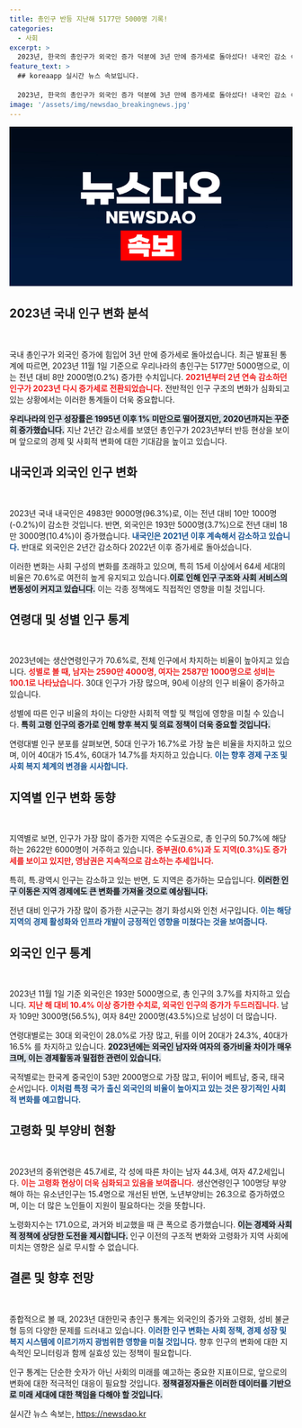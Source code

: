 ```yaml
---
title: 총인구 반등 지난해 5177만 5000명 기록!
categories:
  - 사회
excerpt: >
  2023년, 한국의 총인구가 외국인 증가 덕분에 3년 만에 증가세로 돌아섰다! 내국인 감소 속에서 외국인 18만 명 급증. 인구 변화의 흐름은 어디로 향할까? 클릭하여 자세히 알아보세요!
feature_text: >
  ## koreaapp 실시간 뉴스 속보입니다.

  2023년, 한국의 총인구가 외국인 증가 덕분에 3년 만에 증가세로 돌아섰다! 내국인 감소 속에서 외국인 18만 명 급증. 인구 변화의 흐름은 어디로 향할까? 클릭하여 자세히 알아보세요!
image: '/assets/img/newsdao_breakingnews.jpg'
---
```


<p><img src="/assets/img/newsdao_breakingnews.jpg" alt="koreaapp 속보" /></p>

<h2 data-ke-size="size26">2023년 국내 인구 변화 분석</h2>

<p data-ke-size="size16">&nbsp;</p>

<p>국내 총인구가 외국인 증가에 힘입어 3년 만에 증가세로 돌아섰습니다. 최근 발표된 통계에 따르면, 2023년 11월 1일 기준으로 우리나라의 총인구는 5177만 5000명으로, 이는 전년 대비 8만 2000명(0.2%) 증가한 수치입니다. <b><span style="color: #ee2323;">2021년부터 2년 연속 감소하던 인구가 2023년 다시 증가세로 전환되었습니다.</span></b> 전반적인 인구 구조의 변화가 심화되고 있는 상황에서는 이러한 통계들이 더욱 중요합니다.</p>

<p><b><span style="background-color: #21538527;">우리나라의 인구 성장률은 1995년 이후 1% 미만으로 떨어졌지만, 2020년까지는 꾸준히 증가했습니다.</span></b> 지난 2년간 감소세를 보였던 총인구가 2023년부터 반등 현상을 보이며 앞으로의 경제 및 사회적 변화에 대한 기대감을 높이고 있습니다. </p>

<h2 data-ke-size="size26">내국인과 외국인 인구 변화</h2>

<p data-ke-size="size16">&nbsp;</p>

<p>2023년 국내 내국인은 4983만 9000명(96.3%)로, 이는 전년 대비 10만 1000명(-0.2%)이 감소한 것입니다. 반면, 외국인은 193만 5000명(3.7%)으로 전년 대비 18만 3000명(10.4%)이 증가했습니다. <b><span style="color: #1a5490;">내국인은 2021년 이후 계속해서 감소하고 있습니다.</span></b> 반대로 외국인은 2년간 감소하다 2022년 이후 증가세로 돌아섰습니다.</p>

<p>이러한 변화는 사회 구성의 변화를 초래하고 있으며, 특히 15세 이상에서 64세 세대의 비율은 70.6%로 여전히 높게 유지되고 있습니다.<b><span style="background-color: #21538527;">이로 인해 인구 구조와 사회 서비스의 변동성이 커지고 있습니다.</span></b> 이는 각종 정책에도 직접적인 영향을 미칠 것입니다.</p>

<h2 data-ke-size="size26">연령대 및 성별 인구 통계</h2>

<p data-ke-size="size16">&nbsp;</p>

<p>2023년에는 생산연령인구가 70.6%로, 전체 인구에서 차지하는 비율이 높아지고 있습니다. <b><span style="color: #ee2323;">성별로 볼 때, 남자는 2590만 4000명, 여자는 2587만 1000명으로 성비는 100.1로 나타났습니다.</span></b> 30대 인구가 가장 많으며, 90세 이상의 인구 비율이 증가하고 있습니다. </p>

<p>성별에 따른 인구 비율의 차이는 다양한 사회적 역할 및 책임에 영향을 미칠 수 있습니다. <b><span style="background-color: #21538527;">특히 고령 인구의 증가로 인해 향후 복지 및 의료 정책이 더욱 중요할 것입니다.</span></b> </p>

<p>연령대별 인구 분포를 살펴보면, 50대 인구가 16.7%로 가장 높은 비율을 차지하고 있으며, 이어 40대가 15.4%, 60대가 14.7%를 차지하고 있습니다. <b><span style="color: #1a5490;">이는 향후 경제 구조 및 사회 복지 체계의 변경을 시사합니다.</span></b></p>

<h2 data-ke-size="size26">지역별 인구 변화 동향</h2>

<p data-ke-size="size16">&nbsp;</p>

<p>지역별로 보면, 인구가 가장 많이 증가한 지역은 수도권으로, 총 인구의 50.7%에 해당하는 2622만 6000명이 거주하고 있습니다. <b><span style="color: #ee2323;">중부권(0.6%)과 도 지역(0.3%)도 증가세를 보이고 있지만, 영남권은 지속적으로 감소하는 추세입니다.</span></b></p>

<p>특히, 특․광역시 인구는 감소하고 있는 반면, 도 지역은 증가하는 모습입니다. <b><span style="background-color: #21538527;">이러한 인구 이동은 지역 경제에도 큰 변화를 가져올 것으로 예상됩니다.</span></b> </p>

<p>전년 대비 인구가 가장 많이 증가한 시군구는 경기 화성시와 인천 서구입니다. <b><span style="color: #1a5490;">이는 해당 지역의 경제 활성화와 인프라 개발이 긍정적인 영향을 미쳤다는 것을 보여줍니다.</span></b></p>

<h2 data-ke-size="size26">외국인 인구 통계</h2>

<p data-ke-size="size16">&nbsp;</p>

<p>2023년 11월 1일 기준 외국인은 193만 5000명으로, 총 인구의 3.7%를 차지하고 있습니다. <b><span style="color: #ee2323;">지난 해 대비 10.4% 이상 증가한 수치로, 외국인 인구의 증가가 두드러집니다.</span></b> 남자 109만 3000명(56.5%), 여자 84만 2000명(43.5%)으로 남성이 더 많습니다.</p>

<p>연령대별로는 30대 외국인이 28.0%로 가장 많고, 뒤를 이어 20대가 24.3%, 40대가 16.5% 를 차지하고 있습니다. <b><span style="background-color: #21538527;">2023년에는 외국인 남자와 여자의 증가비율 차이가 매우 크며, 이는 경제활동과 밀접한 관련이 있습니다.</span></b></p>

<p>국적별로는 한국계 중국인이 53만 2000명으로 가장 많고, 뒤이어 베트남, 중국, 태국 순서입니다. <b><span style="color: #1a5490;">이처럼 특정 국가 출신 외국인의 비율이 높아지고 있는 것은 장기적인 사회적 변화를 예고합니다.</span></b></p>

<h2 data-ke-size="size26">고령화 및 부양비 현황</h2>

<p data-ke-size="size16">&nbsp;</p>

<p>2023년의 중위연령은 45.7세로, 각 성에 따른 차이는 남자 44.3세, 여자 47.2세입니다. <b><span style="color: #ee2323;">이는 고령화 현상이 더욱 심화되고 있음을 보여줍니다.</span></b> 생산연령인구 100명당 부양해야 하는 유소년인구는 15.4명으로 개선된 반면, 노년부양비는 26.3으로 증가하였으며, 이는 더 많은 노인들이 지원이 필요하다는 것을 뜻합니다.</p>

<p>노령화지수는 171.0으로, 과거와 비교했을 때 큰 폭으로 증가했습니다. <b><span style="background-color: #21538527;">이는 경제와 사회적 정책에 상당한 도전을 제시합니다.</span></b> 인구 이전의 구조적 변화와 고령화가 지역 사회에 미치는 영향은 실로 무시할 수 없습니다. </p>

<h2 data-ke-size="size26">결론 및 향후 전망</h2>

<p data-ke-size="size16">&nbsp;</p>

<p>종합적으로 볼 때, 2023년 대한민국 총인구 통계는 외국인의 증가와 고령화, 성비 불균형 등의 다양한 문제를 드러내고 있습니다. <b><span style="color: #1a5490;">이러한 인구 변화는 사회 정책, 경제 성장 및 복지 시스템에 이르기까지 광범위한 영향을 미칠 것입니다.</span></b> 향후 인구의 변화에 대한 지속적인 모니터링과 함께 실효성 있는 정책이 필요합니다.</p>

<p>인구 통계는 단순한 숫자가 아닌 사회의 미래를 예고하는 중요한 지표이므로, 앞으로의 변화에 대한 적극적인 대응이 필요할 것입니다. <b><span style="background-color: #21538527;">정책결정자들은 이러한 데이터를 기반으로 미래 세대에 대한 책임을 다해야 할 것입니다.</span></b></p>
실시간 뉴스 속보는, <a href="https://newsdao.kr" rel="dofollow">https://newsdao.kr</a>


